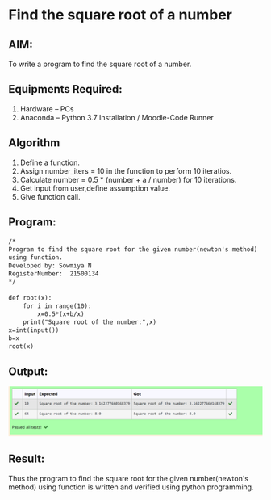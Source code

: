 # Find the square root of a number

## AIM:
To write a program to find the square root of a number.

## Equipments Required:
1. Hardware – PCs
2. Anaconda – Python 3.7 Installation / Moodle-Code Runner

## Algorithm
1. Define a function.
2. Assign number_iters = 10 in the function to perform 10 iteratios.
3. Calculate  number = 0.5 * (number + a / number) for 10 iterations.
4. Get input from user,define assumption value.
5. Give function call.

## Program:
```
/*
Program to find the square root for the given number(newton's method) using function.
Developed by: Sowmiya N
RegisterNumber:  21500134
*/

def root(x):
    for i in range(10):
        x=0.5*(x+b/x)
    print("Square root of the number:",x)
x=int(input())
b=x
root(x)
```

## Output:
![gcd of two number](py5.png)


## Result:
Thus the program to find the square root for the given number(newton's method) using function is written and verified using python programming.
